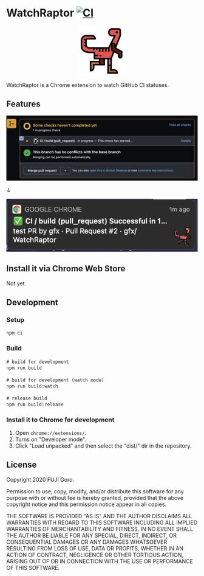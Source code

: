 # WatchRaptor [![CI](https://github.com/gfx/WatchRaptor/actions/workflows/ci.yml/badge.svg)](https://github.com/gfx/WatchRaptor/actions/workflows/ci.yml)

<div style="text-align: center"><img src="./public/assets/velociraptor128.png" width="128" height="128"></div>

WatchRaptor is a Chrome extension to watch GitHub CI statuses.

## Features

![screenshot-1](./assets/screenshot-1.png)

↓

![screenshot-2](./assets/screenshot-2.png)

## Install it via Chrome Web Store

Not yet.

## Development

### Setup

```shell
npm ci
```

### Build

```shell
# build for development
npm run build

# build for development (watch mode)
npm run build:watch

# release build
npm run build:release
```

### Install it to Chrome for development

1. Open `chrome://extensions/`.
2. Turns on "Developer mode".
3. Click "Load unpacked" and then select the "dist/" dir in the repository.

## License

Copyright 2020 FUJI Goro.

Permission to use, copy, modify, and/or distribute this software for any purpose with or without fee is hereby granted, provided that the above copyright notice and this permission notice appear in all copies.

THE SOFTWARE IS PROVIDED "AS IS" AND THE AUTHOR DISCLAIMS ALL WARRANTIES WITH REGARD TO THIS SOFTWARE INCLUDING ALL IMPLIED WARRANTIES OF MERCHANTABILITY AND FITNESS. IN NO EVENT SHALL THE AUTHOR BE LIABLE FOR ANY SPECIAL, DIRECT, INDIRECT, OR CONSEQUENTIAL DAMAGES OR ANY DAMAGES WHATSOEVER RESULTING FROM LOSS OF USE, DATA OR PROFITS, WHETHER IN AN ACTION OF CONTRACT, NEGLIGENCE OR OTHER TORTIOUS ACTION, ARISING OUT OF OR IN CONNECTION WITH THE USE OR PERFORMANCE OF THIS SOFTWARE.
